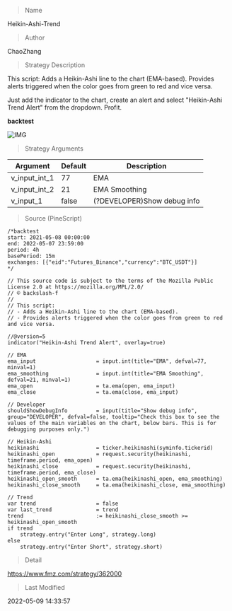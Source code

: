 
> Name

Heikin-Ashi-Trend

> Author

ChaoZhang

> Strategy Description

This script:
Adds a Heikin-Ashi line to the chart (EMA-based).
Provides alerts triggered when the color goes from green to red and vice versa.

Just add the indicator to the chart, create an alert and select "Heikin-Ashi Trend Alert" from the dropdown. Profit.


**backtest**


 ![IMG](https://www.fmz.com/upload/asset/1ccdc5b470424d683c8.png) 

> Strategy Arguments



|Argument|Default|Description|
|----|----|----|
|v_input_int_1|77|EMA|
|v_input_int_2|21|EMA Smoothing|
|v_input_1|false|(?DEVELOPER)Show debug info|


> Source (PineScript)

``` pinescript
/*backtest
start: 2021-05-08 00:00:00
end: 2022-05-07 23:59:00
period: 4h
basePeriod: 15m
exchanges: [{"eid":"Futures_Binance","currency":"BTC_USDT"}]
*/

// This source code is subject to the terms of the Mozilla Public License 2.0 at https://mozilla.org/MPL/2.0/
// © backslash-f
//
// This script:
// - Adds a Heikin-Ashi line to the chart (EMA-based).
// - Provides alerts triggered when the color goes from green to red and vice versa.

//@version=5
indicator("Heikin-Ashi Trend Alert", overlay=true)

// EMA
ema_input                   = input.int(title="EMA", defval=77, minval=1)
ema_smoothing               = input.int(title="EMA Smoothing", defval=21, minval=1)
ema_open                    = ta.ema(open, ema_input)
ema_close                   = ta.ema(close, ema_input)

// Developer
shouldShowDebugInfo         = input(title="Show debug info", group="DEVELOPER", defval=false, tooltip="Check this box to see the values of the main variables on the chart, below bars. This is for debugging purposes only.")

// Heikin-Ashi
heikinashi                  = ticker.heikinashi(syminfo.tickerid)
heikinashi_open             = request.security(heikinashi, timeframe.period, ema_open)
heikinashi_close            = request.security(heikinashi, timeframe.period, ema_close)
heikinashi_open_smooth      = ta.ema(heikinashi_open, ema_smoothing)
heikinashi_close_smooth     = ta.ema(heikinashi_close, ema_smoothing)

// Trend
var trend                   = false
var last_trend              = trend
trend                       := heikinashi_close_smooth >= heikinashi_open_smooth
if trend
    strategy.entry("Enter Long", strategy.long)
else
    strategy.entry("Enter Short", strategy.short)
```

> Detail

https://www.fmz.com/strategy/362000

> Last Modified

2022-05-09 14:33:57
